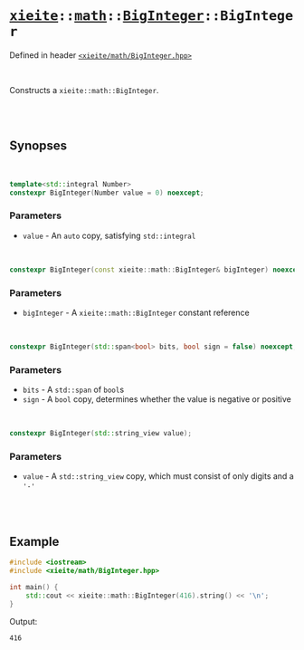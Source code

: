 # [`xieite`](../../../README.md)`::`[`math`](../../../docs/math.md)`::`[`BigInteger`](../../../docs/math/BigInteger.md)`::BigInteger`
Defined in header [`<xieite/math/BigInteger.hpp>`](../../../include/xieite/math/BigInteger.hpp)

<br/>

Constructs a `xieite::math::BigInteger`.

<br/><br/>

## Synopses

<br/>

```cpp
template<std::integral Number>
constexpr BigInteger(Number value = 0) noexcept;
```
### Parameters
- `value` - An `auto` copy, satisfying `std::integral`

<br/>

```cpp
constexpr BigInteger(const xieite::math::BigInteger& bigInteger) noexcept;
```
### Parameters
- `bigInteger` - A `xieite::math::BigInteger` constant reference

<br/>

```cpp
constexpr BigInteger(std::span<bool> bits, bool sign = false) noexcept;
```
### Parameters
- `bits` - A `std::span` of `bool`s
- `sign` - A `bool` copy, determines whether the value is negative or positive

<br/>

```cpp
constexpr BigInteger(std::string_view value);
```
### Parameters
- `value` - A `std::string_view` copy, which must consist of only digits and a `'-'`

<br/><br/>

## Example
```cpp
#include <iostream>
#include <xieite/math/BigInteger.hpp>

int main() {
	std::cout << xieite::math::BigInteger(416).string() << '\n';
}
```
Output:
```
416
```
